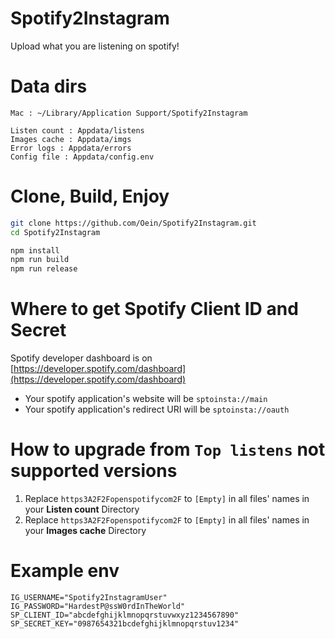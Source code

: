 # Spotify2Instagram

Upload what you are listening on spotify!

# Data dirs

```
Mac : ~/Library/Application Support/Spotify2Instagram
```

```
Listen count : Appdata/listens
Images cache : Appdata/imgs
Error logs : Appdata/errors
Config file : Appdata/config.env
```

# Clone, Build, Enjoy

```sh
git clone https://github.com/Oein/Spotify2Instagram.git
cd Spotify2Instagram

npm install
npm run build
npm run release
```

# Where to get Spotify Client ID and Secret

Spotify developer dashboard is on [https://developer.spotify.com/dashboard](https://developer.spotify.com/dashboard)

- Your spotify application's website will be `sptoinsta://main`
- Your spotify application's redirect URI will be `sptoinsta://oauth`

# How to upgrade from `Top listens` not supported versions

1. Replace `https3A2F2Fopenspotifycom2F` to `[Empty]` in all files' names in your **Listen count** Directory
2. Replace `https3A2F2Fopenspotifycom2F` to `[Empty]` in all files' names in your **Images cache** Directory

# Example env

```env
IG_USERNAME="Spotify2InstagramUser"
IG_PASSWORD="HardestP@ssW0rdInTheWorld"
SP_CLIENT_ID="abcdefghijklmnopqrstuvwxyz1234567890"
SP_SECRET_KEY="0987654321bcdefghijklmnopqrstuv1234"
```
